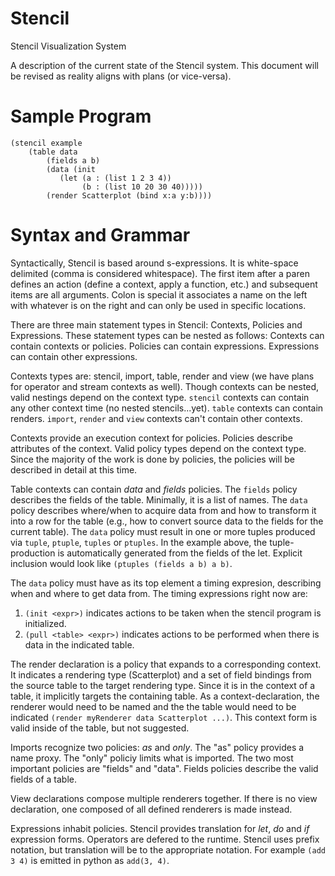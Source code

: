 Stencil
=======

Stencil Visualization System


A description of the current state of the Stencil system.
This document will be revised as reality aligns with plans (or vice-versa).

Sample Program
==============
    (stencil example
        (table data
            (fields a b)
            (data (init 
               (let (a : (list 1 2 3 4))
                    (b : (list 10 20 30 40)))))
            (render Scatterplot (bind x:a y:b))))

Syntax and Grammar
==================

Syntactically, Stencil is based around s-expressions.
It is white-space delimited (comma is considered whitespace).
The first item after a paren defines an action (define a context, apply a function, etc.)
   and subsequent items are all arguments.
Colon is special it associates a name on the left with whatever is on the right and can only be used in specific locations.

There are three main statement types in Stencil: Contexts, Policies and Expressions.
These statement types can be nested as follows:
Contexts can contain contexts or policies.
Policies can contain expressions.
Expressions can contain other expressions.

Contexts types are: stencil, import, table, render and view (we have plans for operator and stream contexts as well).
Though contexts can be nested, valid nestings depend on the context type.
`stencil` contexts can contain any other context time (no nested stencils...yet).
`table` contexts can contain renders.
`import`, `render` and `view` contexts can't contain other contexts.


Contexts provide an execution context for policies.
Policies describe attributes of the context.
Valid policy types depend on the context type.
Since the majority of the work is done by policies, 
the policies will be described in detail at this time.

Table contexts can contain *data* and *fields* policies.
The `fields` policy describes the fields of the table.
Minimally, it is a list of names.
The `data` policy describes where/when to acquire data from and how to transform it into a row for the table
   (e.g., how to convert source data to the fields for the current table).
The `data` policy must result in one or more tuples produced via `tuple`, `ptuple`, `tuples` or `ptuples`.
In the example above, the tuple-production is automatically generated from the fields of the let.
Explicit inclusion would look like `(ptuples (fields a b) a b)`.

The `data` policy must have as its top element a timing expresion, describing when and where to get data from.
The timing expressions right now are:
 1. `(init <expr>)` indicates actions to be taken when the stencil program is initialized.
 2. `(pull <table> <expr>)` indicates actions to be performed when there is data in the indicated table.


The render declaration is a policy that expands to a corresponding context.
It indicates a rendering type (Scatterplot) and
  a set of field bindings from the source table to the target rendering type.
Since it is in the context of a table, it implicitly targets the containing table.
As a context-declaration,
  the renderer would need to be named and the the table would need to be indicated `(render myRenderer data Scatterplot ...)`.
This context form is valid inside of the table, but not suggested.

Imports recognize two policies: *as* and *only*.
The "as" policy provides a name proxy.
The "only" policiy limits what is imported.
The two most important policies are "fields" and "data".
Fields policies describe the valid fields of a table.

View declarations compose multiple renderers together.
If there is no view declaration, one composed of all defined renderers is made instead.

Expressions inhabit policies.
Stencil provides translation for *let*, *do* and *if* expression forms.
Operators are defered to the runtime.
Stencil uses prefix notation, but translation will be to the appropriate notation.
For example `(add 3 4)` is emitted in python as `add(3, 4)`.



